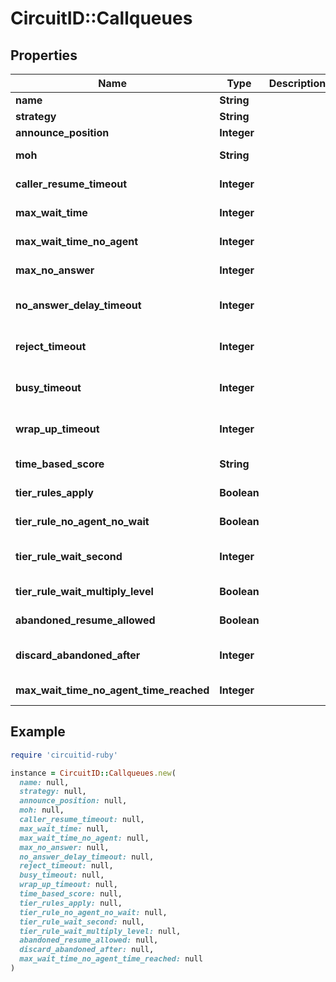 # CircuitID::Callqueues

## Properties

| Name | Type | Description | Notes |
| ---- | ---- | ----------- | ----- |
| **name** | **String** |  |  |
| **strategy** | **String** |  |  |
| **announce_position** | **Integer** |  | [optional] |
| **moh** | **String** |  | [default to &#39;deafult&#39;] |
| **caller_resume_timeout** | **Integer** |  | [default to 3600] |
| **max_wait_time** | **Integer** |  | [default to 300] |
| **max_wait_time_no_agent** | **Integer** |  | [default to 300] |
| **max_no_answer** | **Integer** |  | [default to 1000000] |
| **no_answer_delay_timeout** | **Integer** |  | [optional][default to 60] |
| **reject_timeout** | **Integer** |  | [optional][default to 60] |
| **busy_timeout** | **Integer** |  | [optional][default to 60] |
| **wrap_up_timeout** | **Integer** |  | [optional][default to 10] |
| **time_based_score** | **String** |  | [default to &#39;queue&#39;] |
| **tier_rules_apply** | **Boolean** |  | [default to false] |
| **tier_rule_no_agent_no_wait** | **Boolean** |  | [default to true] |
| **tier_rule_wait_second** | **Integer** |  | [optional][default to 300] |
| **tier_rule_wait_multiply_level** | **Boolean** |  | [default to true] |
| **abandoned_resume_allowed** | **Boolean** |  | [default to true] |
| **discard_abandoned_after** | **Integer** |  | [optional][default to 14400] |
| **max_wait_time_no_agent_time_reached** | **Integer** |  | [default to 5] |

## Example

```ruby
require 'circuitid-ruby'

instance = CircuitID::Callqueues.new(
  name: null,
  strategy: null,
  announce_position: null,
  moh: null,
  caller_resume_timeout: null,
  max_wait_time: null,
  max_wait_time_no_agent: null,
  max_no_answer: null,
  no_answer_delay_timeout: null,
  reject_timeout: null,
  busy_timeout: null,
  wrap_up_timeout: null,
  time_based_score: null,
  tier_rules_apply: null,
  tier_rule_no_agent_no_wait: null,
  tier_rule_wait_second: null,
  tier_rule_wait_multiply_level: null,
  abandoned_resume_allowed: null,
  discard_abandoned_after: null,
  max_wait_time_no_agent_time_reached: null
)
```

